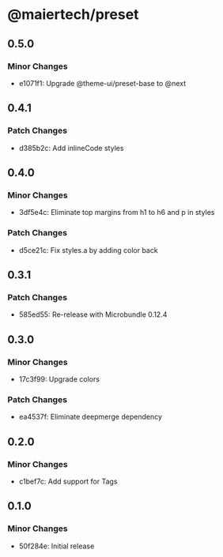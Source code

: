 # @maiertech/preset

## 0.5.0

### Minor Changes

- e1071f1: Upgrade @theme-ui/preset-base to @next

## 0.4.1

### Patch Changes

- d385b2c: Add inlineCode styles

## 0.4.0

### Minor Changes

- 3df5e4c: Eliminate top margins from h1 to h6 and p in styles

### Patch Changes

- d5ce21c: Fix styles.a by adding color back

## 0.3.1

### Patch Changes

- 585ed55: Re-release with Microbundle 0.12.4

## 0.3.0

### Minor Changes

- 17c3f99: Upgrade colors

### Patch Changes

- ea4537f: Eliminate deepmerge dependency

## 0.2.0

### Minor Changes

- c1bef7c: Add support for Tags

## 0.1.0

### Minor Changes

- 50f284e: Initial release
